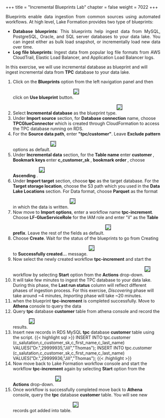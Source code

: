 +++
title = "Incremental Blueprints Lab"
chapter = false
weight = 7022
+++

<div style="text-align: justify">
    Blueprints enable data ingestion from common sources using automated workflows. At high level, Lake Formation
    provides two type of blueprints:
    <ul>
        <li><b>Database blueprints</b>: This blueprints help ingest data from MySQL, PostgreSQL, Oracle, and SQL server databases to your data lake. You can ingest either as bulk load snapshot, or incrementally load new data over time.
        </li>
        <li><b>Log file blueprints</b>: Ingest data from popular log file formats from AWS CloudTrail, Elastic Load Balancer, and Application Load Balancer logs.
        </li>
    </ul>
</div>
<div style="text-align: left">
    In this exercise, we will use incremental database as blueprint and will ingest incremental data from <b>TPC</b> database to your data lake.
    <ol>
        <li>Click on the <b>Blueprints</b> option from the left navigation panel and then click on <b>Use blueprint</b> button.<img src="/images/blueprint1.png" style="margin:15px 0px; border:1px solid black"/>
        </li>
        <li>Select <b>Incremental database</b> as the blueprint type.<img src="/images/incrementalblueprint1.PNG" style="margin:15px 0px; border:1px solid black"/>
        </li>
        <li>Under <b>Import source</b> section, for <b>Database connection</b> name, choose <b>TPCGlueConnector</b> which is created through CloudFormation to access the TPC database running on RDS.
        </li>
        <li>For the <b>Source data path</b>, enter <b>"tpc/customer"</b>. Leave <b>Exclude pattern</b> options as default.<img src="/images/incrementalblueprint2.PNG" style="margin:15px 0px; border:1px solid black"/></li>
        <li>Under <b>Incremental data</b> section, for the <b> Table name </b> enter 
        <b> customer </b>, <b> Bookmark keys </b> enter <b> c_customer_sk </b>, <b> bookmark order </b>, choose <b> Ascending </b>.
        <img src="/images/incrementalblueprint3.PNG" style="margin:15px 0px; border:1px solid black"/>
        </li>
        <li>Under <b>Import target</b> section, choose <b>tpc</b> as the target database. For the <b>Target storage location</b>, choose the S3 path which you used in the <b>Data Lake Locations</b> section. For Data format, choose <b>Parquet</b> as the format in which the data is written.
        <img src="/images/blueprint4.png" style="margin:15px 0px; border:1px solid black"/>
        </li>
        <li>Now move to <b>Import options</b>, enter a workflow name <b>tpc-increment</b>. Choose <b>LF-GlueServiceRole</b> for the IAM role and enter "il" as the <b>Table prefix</b>. Leave the rest of the fields as default.
        <img src="/images/incrementalblueprint5.PNG" style="margin:15px 0px; border:1px solid black"/>
        </li>
        <li>Choose <b>Create</b>. Wait for the status of the blueprints to go from Creating to <b>Successfully created...</b> message.
        <img src="/images/incrementalblueprint6.PNG" style="margin:15px 0px; border:1px solid black"/>
        </li>
        <li>Now select the newly created workflow <b>tpc-increment</b> and start the workflow by selecting <b>Start</b> option from the <b>Actions</b> drop-down.
        <img src="/images/incrementalblueprint7.PNG" style="margin:15px 0px; border:1px solid black"/>
        </li>
        <li>It will take few minutes to ingest the TPC database to your data lake. During this phase, the <b>Last run status</b> column will reflect different phases of ingestion process. For this exercise, <i>Discovering</i> phase will take around ~4 minutes, <i>Importing</i> phase will take ~20 minutes.
        </li>
        <li>when the blueprint <b>tpc-increment</b> is completed successfully. Move to <b>Athena</b> console to query the data
        </li>
        <li>Query <b>tpc</b> database <b>customer</b> table from athena console and record the results. 
        <img src="/images/incrementalblueprint8.PNG" style="margin:15px 0px; border:1px solid black"/>
        </li>
        <li>Insert new records in RDS MySQL <b>tpc</b> database <b>customer</b> 
        table using the script.     
        {{< highlight sql >}}
        INSERT INTO tpc.customer (c_salutation,c_customer_sk,c_first_name,c_last_name) VALUES("Dr.",29999935,"Jill","Thomas");
        INSERT INTO tpc.customer (c_salutation,c_customer_sk,c_first_name,c_last_name) VALUES("Dr.",29999936,"Jill","Thomas");        {{< /highlight >}}
        </li>
        <li>Now move back to Lake Formation workflow console and start the workflow
        <b>tpc-increment</b> again by selecting <b>Start</b> option from the <b>Actions</b> 
        drop-down.
        <img src="/images/incrementalblueprint9.PNG" style="margin:15px 0px; border:1px solid black"/>
        </li>
        <li>Once workflow is successfully completed move back to <b>Athena</b> console, query the <b>tpc</b> database <b>customer</b> table. You will see new records got added into table.
        <img src="/images/incrementalblueprint10.PNG" style="margin:15px 0px; border:1px solid black"/>
        </li>
    </ol>
</div>